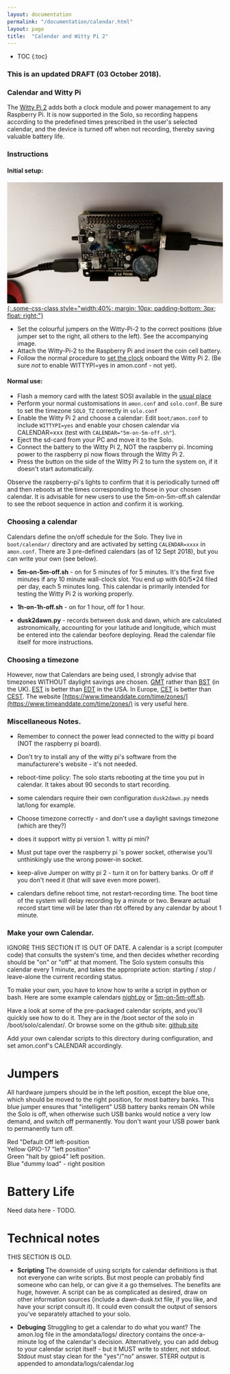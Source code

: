 ```yaml
---
layout: documentation
permalink: "/documentation/calendar.html"
layout: page
title:  "Calendar and Witty Pi 2"
---
```


* TOC
{:toc}

### This is an updated DRAFT (03 October 2018).

### Calendar and Witty Pi

The [Witty Pi 2](http://www.uugear.com/product/wittypi2) adds both a
clock module and power management to any Raspberry Pi.  It is now
supported in the Solo, so recording happens according to the predefined
times prescribed in the user's selected calendar, and the device is
turned off when not recording, thereby saving valuable battery life.

### Instructions

#### Initial setup:

[![Solo with Witty-Pi-2](/img/solo-with-wittypi2-L.jpg "Solo with Witty-Pi-2 (click to enlarge)"){:.some-css-class style="width:40%; margin: 10px; padding-bottom: 3px; float: right;"}](/img/solo-with-wittypi2-rot180.jpg)

- Set the colourful jumpers on the Witty-Pi-2 to the correct positions
  (blue jumper set to the right, all others to the left).  See the accompanying image.
- Attach the Witty-Pi-2 to the Raspberry Pi and insert the coin cell
  battery.
- Follow the normal procedure to [set the
  clock](/documentation/clock.html) onboard the Witty Pi 2.
  (Be sure _not_ to enable WITTYPI=yes in amon.conf - not yet).

#### Normal use:

- Flash a memory card with the latest SOSI available in the [usual place](http://www.solo-system.org/sosi/)
- Perform your normal customisations in `amon.conf` and `solo.conf`. Be sure to set the timezone `SOLO_TZ` correctly in `solo.conf`
- Enable the Witty Pi 2 and choose a calendar: Edit `boot/amon.conf` to include `WITTYPI=yes` and enable your chosen calendar via CALENDAR=xxx (test with `CALENDAR="5m-on-5m-off.sh"`).
- Eject the sd-card from your PC and move it to the Solo.
- Connect the battery to the Witty Pi 2, NOT the raspberry pi.  Incoming power to the raspberry pi now flows through the Witty Pi 2.
- Press the button on the side of the Witty Pi 2 to turn the system on, if it doesn't start automatically.

Observe the raspberry-pi's lights to confirm that it is periodically
turned off and then reboots at the times corresponding to those in
your chosen calendar.  It is advisable for new users to use the
5m-on-5m-off.sh calendar to see the reboot sequence in action and
confirm it is working.


### Choosing a calendar

Calendars define the on/off schedule for the Solo.  They live in
`boot/calendar/` directory and are activated by setting `CALENDAR=xxxx`
in `amon.conf`.  There are 3 pre-defined calendars (as of 12 Sept 2018),
but you can write your own (see below).

- **5m-on-5m-off.sh** - on for 5 minutes of for 5 minutes.  It's the
    first five minutes if any 10 minute wall-clock slot.  You end up
    with 60/5*24 filed per day, each 5 minutes long.  This calendar is
    primarily intended for testing the Witty Pi 2 is working properly.

- **1h-on-1h-off.sh** - on for 1 hour, off for 1 hour.  

- **dusk2dawn.py** - records between dusk and dawn, which are
    calculated astronomically, accounting for your latitude and longitude,
    which must be entered into the calendar beofore deploying.  Read
    the calendar file itself for more instructions.


### Choosing a timezone

However, now that Calendars are being used, I strongly advise that
timezones WITHOUT daylight savings are chosen.
[GMT](https://www.timeanddate.com/time/zones/gmt) rather than
[BST](https://www.timeanddate.com/time/zones/bst) (in the
UK). [EST](https://www.timeanddate.com/time/zones/est) is better than
[EDT](https://www.timeanddate.com/time/zones/edt) in the USA.  In
Europe, [CET](https://www.timeanddate.com/time/zones/cet) is better
than [CEST](https://www.timeanddate.com/time/zones/cest).  The website [https://www.timeanddate.com/time/zones/](https://www.timeanddate.com/time/zones/) is very useful here.


### Miscellaneous Notes.

- Remember to connect the power lead connected to the witty pi board
  (NOT the raspberry pi board).

- Don't try to install any of the witty pi's software from the
  manufacturere's website - it's not needed.

- reboot-time policy: The solo starts rebooting at the time you put in
  calendar.  It takes about 90 seconds to start recording.

- some calendars require their own configuration `dusk2dawn.py` needs
  lat/long for example.

- Choose timezone correctly - and don't use a daylight savings
  timezone (which are they?)

- does it support witty pi version 1.  witty pi mini?

- Must put tape over the raspberry pi 's power socket, otherwise
  you'll unthinkingly use the wrong power-in socket.

- keep-alive Jumper on witty pi 2 - turn it on for battery banks.  Or
  off if you don't need it (that will save even more power).

- calendars define reboot time, not restart-recording time.  The boot
  time of the system will delay recording by a minute or two. Beware
  actual record start time will be later than rbt offered by any
  calendar by about 1 minute.

### Make your own Calendar.

IGNORE THIS SECTION IT IS OUT OF DATE.
A calendar is a script (computer code) that consults the system's
time, and then decides whether recording should be "on" or "off" at
that moment.  The Solo system consults this calendar every 1 minute,
and takes the appropriate action: starting / stop / leave-alone the
current recording status.

To make your own, you have to know how to write a script in python or
bash.  Here are some example calendars
[night.py](https://github.com/solo-system/amon/blob/master/boot/calendar/night.py)
or
[5m-on-5m-off.sh](https://github.com/solo-system/amon/blob/master/boot/calendar/5m-on-5m-off.sh).

Have a look at some of the pre-packaged calendar scripts, and you'll
quickly see how to do it.  They are in the /boot sector of the solo in
/boot/solo/calendar/.  Or browse some on the github site: [github
site](https://github.com/solo-system/amon/tree/master/boot/calendar)

Add your own calendar scripts to this directory during configuration,
and set amon.conf's CALENDAR accordingly.


 
# Jumpers

All hardware jumpers should be in the left position, except the blue one,
which should be moved to the right position, for most battery banks.
This blue jumper ensures that "intelligent" USB battery banks remain
ON while the Solo is off, when otherwise such USB banks would notice a
very low demand, and switch off permanently.  You don't want your USB
power bank to permanently turn off.

Red "Default Off left-position <br>
Yellow GPIO-17  "left position" <br>
Green "halt by gpio4" left position. <br>
Blue "dummy load" - right position  <br>


# Battery Life

Need data here - TODO.

# Technical notes

THIS SECTION IS OLD.

- **Scripting** The downside of using scripts for calendar definitions
    is that not everyone can write scripts. But most people can
    probably find someone who can help, or can give it a go
    themselves. The benefits are huge, however.  A script can be as
    complicated as desired, draw on other information sources (include
    a dawn-dusk.txt file, if you like, and have your script consult
    it).  It could even consult the output of sensors you've
    separately attached to your solo.

- **Debuging** Struggling to get a calendar to do what you want? The
    amon.log file in the amondata/logs/ directory contains the
    once-a-minute log of the calendar's decision.  Alternatively,
    you can add debug to your calendar script itself - but it MUST
    write to stderr, not stdout.  Stdout must stay clean for the
    "yes"/"no" answer.  STERR output is appended to
    amondata/logs/calendar.log


